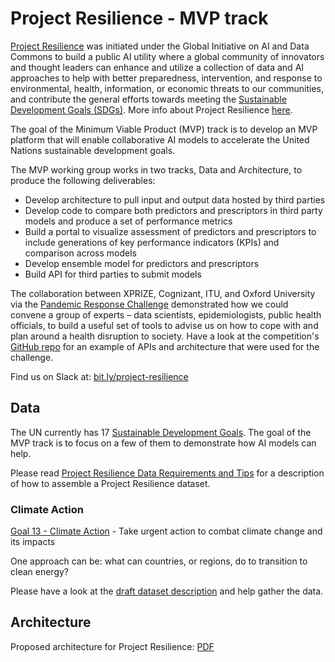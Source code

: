 # Project Resilience - MVP track

[Project Resilience](https://www.itu.int/en/ITU-T/extcoop/ai-data-commons/Pages/project-resilience.aspx) was initiated under the Global Initiative on AI and Data Commons to build a public AI utility where a global community of innovators and thought leaders can enhance and utilize a collection of data and AI approaches to help with better preparedness, intervention, and response to environmental, health, information, or economic threats to our communities, and contribute the general efforts towards meeting the [Sustainable Development Goals (SDGs)](https://sdgs.un.org/). More info about Project Resilience [here](https://www.itu.int/en/ITU-T/extcoop/ai-data-commons/Pages/project-resilience.aspx).

The goal of the Minimum Viable Product (MVP) track is to develop an MVP platform that will enable collaborative AI models to accelerate the United Nations
sustainable development goals. 

The MVP working group works in two tracks, Data and Architecture, to produce the following deliverables:
- Develop architecture to pull input and output data hosted by third parties
- Develop code to compare both predictors and prescriptors in third party models and produce a set of performance metrics
- Build a portal to visualize assessment of predictors and prescriptors to include generations of key performance indicators (KPIs) and comparison across models
- Develop ensemble model for predictors and prescriptors
- Build API for third parties to submit models

The collaboration between XPRIZE, Cognizant, ITU, and Oxford University via the [Pandemic Response Challenge](https://www.xprize.org/challenge/pandemicresponse) demonstrated how we could convene a group of experts – data scientists, epidemiologists, public health officials, to build a useful set of tools to advise us on how to cope with and plan around a health disruption to society. Have a look at the competition's [GitHub repo](https://github.com/cognizant-ai-labs/covid-xprize) for an example of APIs and architecture that were used for the challenge.

Find us on Slack at: [bit.ly/project-resilience](http://bit.ly/project-resilience)

## Data

The UN currently has 17 [Sustainable Development Goals](https://sdgs.un.org/). The goal of the MVP track is to focus on a few of them to demonstrate how AI models can help.

Please read [Project Resilience Data Requirements and Tips](data_requirements.md) for a description of how to assemble a Project Resilience dataset.

### Climate Action

[Goal 13 - Climate Action](https://sdgs.un.org/goals/goal13) - Take urgent action to combat climate change and its impacts

One approach can be: what can countries, or regions, do to transition to clean energy?

Please have a look at the [draft dataset description](https://docs.google.com/spreadsheets/d/1L-92tVtGtek4cxyoTSwZaSMNO4LHQRxDN0mjRmoflQw) and help gather the data.

## Architecture

Proposed architecture for Project Resilience: [PDF](./project_resilience_conceptual_architecture.pdf)



